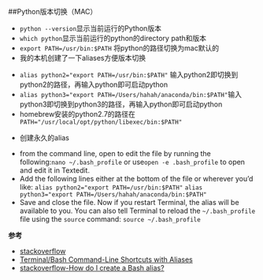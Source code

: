 ##Python版本切换（MAC）
* `python --version`显示当前运行的Python版本
* `which python`显示当前运行的python的directory path和版本
* `export PATH=/usr/bin:$PATH` 将python的路径切换为mac默认的
* 我的本机创建了一下aliases方便版本切换
 - `alias python2="export PATH=/usr/bin:$PATH"` 输入python2即切换到python2的路径，再输入python即可启动python
 - `alias python3="export PATH=/Users/hahah/anaconda/bin:$PATH"`输入python3即切换到python3的路径，再输入python即可启动python
 - homebrew安装的python2.7的路径在` PATH="/usr/local/opt/python/libexec/bin:$PATH"`

* 创建永久的alias
 - from the command line, open to edit the file by running the following:`nano ~/.bash_profile`
 or use`open -e .bash_profile` to open and edit it in Textedit.
 - Add the following lines either at the bottom of the file or wherever you’d like:
  ```alias python2="export PATH=/usr/bin:$PATH"```
  ```alias python3="export PATH=/Users/hahah/anaconda/bin:$PATH"```
 - Save and close the file. Now if you restart Terminal, the alias will be available to you. You can also tell Terminal to reload the `~/.bash_profile` file using the `source` command:
```source ~/.bash_profile```

 
**参考**

* [stackoverflow](https://stackoverflow.com/questions/3614898/switch-between-version-of-python)
* [Terminal/Bash Command-Line Shortcuts with Aliases](https://jonsuh.com/blog/bash-command-line-shortcuts/)
* [stackoverflow-How do I create a Bash alias?
](https://stackoverflow.com/questions/8967843/how-do-i-create-a-bash-alias)